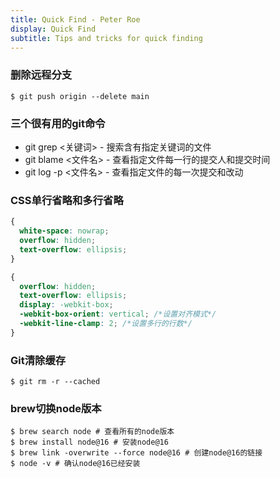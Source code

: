 ```yaml
---
title: Quick Find - Peter Roe
display: Quick Find
subtitle: Tips and tricks for quick finding
---
```


### 删除远程分支

```shell
$ git push origin --delete main
```

### 三个很有用的git命令

* git grep <关键词> - 搜索含有指定关键词的文件
* git blame <文件名> - 查看指定文件每一行的提交人和提交时间
* git log -p <文件名> - 查看指定文件的每一次提交和改动

### CSS单行省略和多行省略

```css
{
  white-space: nowrap;
  overflow: hidden;
  text-overflow: ellipsis;
}
```

```css
{
  overflow: hidden;
  text-overflow: ellipsis;
  display: -webkit-box;
  -webkit-box-orient: vertical; /*设置对齐模式*/
  -webkit-line-clamp: 2; /*设置多行的行数*/
}
```

### Git清除缓存

```shell
$ git rm -r --cached
```

### brew切换node版本

```shell
$ brew search node # 查看所有的node版本
$ brew install node@16 # 安装node@16
$ brew link -overwrite --force node@16 # 创建node@16的链接
$ node -v # 确认node@16已经安装
```

